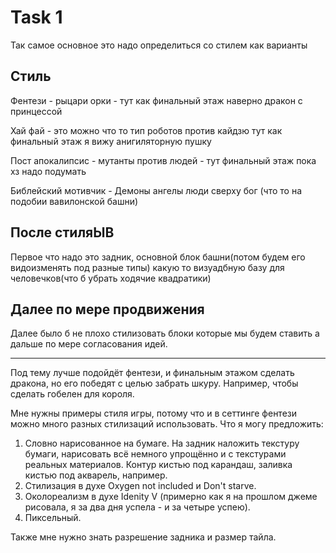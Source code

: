# Task 1

Так самое основное это надо определиться со стилем  как варианты

## Стиль

Фентези - рыцари орки - тут  как финальный этаж наверно дракон с принцессой

Хай фай - это  можно что то тип роботов против кайдзю  тут  как финальный этаж я вижу анигиляторную пушку 

Пост апокалипсис - мутанты против людей - тут финальный этаж  пока хз  надо подумать 

Библейский мотивчик - Демоны ангелы люди сверху бог (что то на подобии вавилонской башни)

## После стиляЫВ

Первое что надо это задник, основной блок башни(потом будем его видоизменять под разные типы) какую то визуадбную базу для человечков(что б  убрать ходячие квадратики)

## Далее по мере продвижения

Далее было б не плохо стилизовать блоки которые мы будем ставить а дальше по мере согласования идей.

---

Под тему лучше подойдёт фентези, и финальным этажом сделать дракона, но его победят с целью забрать шкуру. Например, чтобы сделать гобелен для короля.

Мне нужны примеры стиля игры, потому что и в сеттинге фентези можно много разных стилизаций использовать. Что я могу предложить:
1. Словно нарисованное на бумаге. На задник наложить текстуру бумаги, нарисовать всё немного упрощённо и с текстурами реальных материалов. Контур кистью под карандаш, заливка кистью под акварель, например.
2. Стилизация в духе Oxygen not included и Don't starve.
3. Околореализм в духе Idenity V (примерно как я на прошлом джеме рисовала, я за два дня успела - и за четыре успею).
4. Пиксельный.

Также мне нужно знать разрешение задника и размер тайла. 